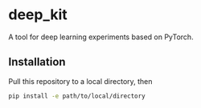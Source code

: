 # deep_kit
A tool for deep learning experiments based on PyTorch.

## Installation
Pull this repository to a local directory, then 
```bash
pip install -e path/to/local/directory
```
